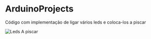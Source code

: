 # ArduinoProjects
Código com implementação de ligar vários leds e coloca-los a piscar



![Leds A piscar ](https://github.com/barbar-a21904946/ArduinoProjects/blob/main/luzesAPiscar.gif)
